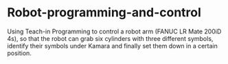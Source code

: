 # Robot-programming-and-control
Using Teach-in Programming to control a robot arm (FANUC LR Mate 200iD 4s), so that the robot can grab six cylinders with three different symbols, identify their symbols under Kamara and finally set them down in a certain position.
